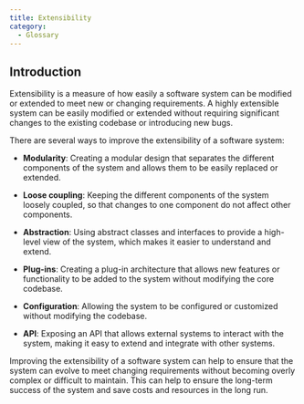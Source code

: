 ```yaml
---
title: Extensibility
category:
  - Glossary
---
```


## Introduction

Extensibility is a measure of how easily a software system can be modified or extended to meet new or changing requirements. A highly extensible system can be easily modified or extended without requiring significant changes to the existing codebase or introducing new bugs.

There are several ways to improve the extensibility of a software system:

- **Modularity**: Creating a modular design that separates the different components of the system and allows them to be easily replaced or extended.

- **Loose coupling**: Keeping the different components of the system loosely coupled, so that changes to one component do not affect other components.

- **Abstraction**: Using abstract classes and interfaces to provide a high-level view of the system, which makes it easier to understand and extend.

- **Plug-ins**: Creating a plug-in architecture that allows new features or functionality to be added to the system without modifying the core codebase.

- **Configuration**: Allowing the system to be configured or customized without modifying the codebase.

- **API**: Exposing an API that allows external systems to interact with the system, making it easy to extend and integrate with other systems.

Improving the extensibility of a software system can help to ensure that the system can evolve to meet changing requirements without becoming overly complex or difficult to maintain. This can help to ensure the long-term success of the system and save costs and resources in the long run.
